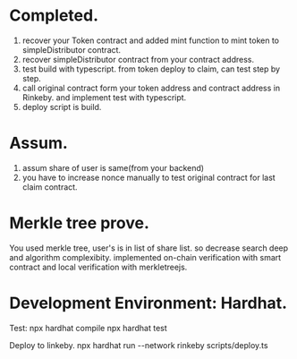 # Completed. 
1. recover your Token contract and added mint function to mint token to simpleDistributor contract. 
2. recover simpleDistributor contract from your contract address. 
3. test build with typescript. from token deploy to claim, can test step by step. 
4. call original contract form your token address and contract address in Rinkeby. and implement test with typescript. 
5. deploy script is build. 

# Assum. 
1. assum share of user is same(from your backend)
2. you have to increase nonce manually to test original contract for last claim contract. 

# Merkle tree prove. 
You used merkle tree, user's is in list of share list. so decrease search deep and algorithm complexibity. 
implemented on-chain verification with smart contract and local verification with merkletreejs. 

# Development Environment: Hardhat. 
Test:
npx hardhat compile
npx hardhat test

Deploy to linkeby. 
npx hardhat run --network rinkeby scripts/deploy.ts

